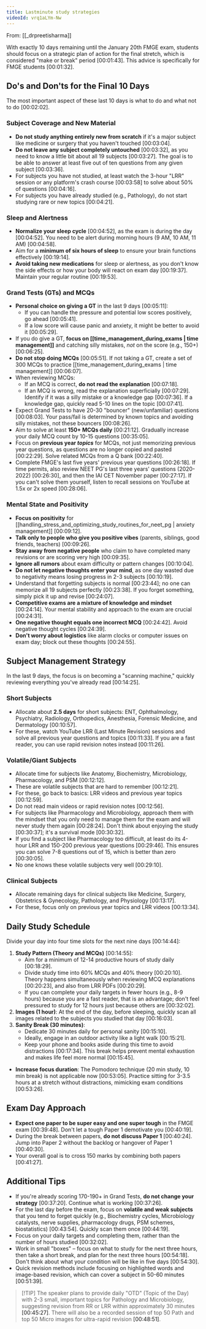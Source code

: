 ```yaml
---
title: Lastminute study strategies
videoId: vrq1aLYm-Nw
---
```


From: [[_drpreetisharma]] <br/> 

With exactly 10 days remaining until the January 20th FMGE exam, students should focus on a strategic plan of action for the final stretch, which is considered "make or break" period <a class="yt-timestamp" data-t="00:01:43">[00:01:43]</a>. This advice is specifically for FMGE students <a class="yt-timestamp" data-t="00:01:32">[00:01:32]</a>.

## Do's and Don'ts for the Final 10 Days

The most important aspect of these last 10 days is what to do and what not to do <a class="yt-timestamp" data-t="00:02:02">[00:02:02]</a>.

### Subject Coverage and New Material
*   **Do not study anything entirely new from scratch** if it's a major subject like medicine or surgery that you haven't touched <a class="yt-timestamp" data-t="00:03:04">[00:03:04]</a>.
*   **Do not leave any subject completely untouched** <a class="yt-timestamp" data-t="00:03:32">[00:03:32]</a>, as you need to know a little bit about all 19 subjects <a class="yt-timestamp" data-t="00:03:27">[00:03:27]</a>. The goal is to be able to answer at least five out of ten questions from any given subject <a class="yt-timestamp" data-t="00:03:36">[00:03:36]</a>.
*   For subjects you have not studied, at least watch the 3-hour "LRR" session or any platform's crash course <a class="yt-timestamp" data-t="00:03:58">[00:03:58]</a> to solve about 50% of questions <a class="yt-timestamp" data-t="00:04:16">[00:04:16]</a>.
*   For subjects you have already studied (e.g., Pathology), do not start studying rare or new topics <a class="yt-timestamp" data-t="00:04:21">[00:04:21]</a>.

### Sleep and Alertness
*   **Normalize your sleep cycle** <a class="yt-timestamp" data-t="00:04:52">[00:04:52]</a>, as the exam is during the day <a class="yt-timestamp" data-t="00:04:52">[00:04:52]</a>. You need to be alert during morning hours (9 AM, 10 AM, 11 AM) <a class="yt-timestamp" data-t="00:04:58">[00:04:58]</a>.
*   Aim for a **minimum of six hours of sleep** to ensure your brain functions effectively <a class="yt-timestamp" data-t="00:19:14">[00:19:14]</a>.
*   **Avoid taking new medications** for sleep or alertness, as you don't know the side effects or how your body will react on exam day <a class="yt-timestamp" data-t="00:19:37">[00:19:37]</a>. Maintain your regular routine <a class="yt-timestamp" data-t="00:19:53">[00:19:53]</a>.

### Grand Tests (GTs) and MCQs
*   **Personal choice on giving a GT** in the last 9 days <a class="yt-timestamp" data-t="00:05:11">[00:05:11]</a>:
    *   If you can handle the pressure and potential low scores positively, go ahead <a class="yt-timestamp" data-t="00:05:41">[00:05:41]</a>.
    *   If a low score will cause panic and anxiety, it might be better to avoid it <a class="yt-timestamp" data-t="00:05:29">[00:05:29]</a>.
*   If you do give a GT, **focus on [[time_management_during_exams | time management]]** and catching silly mistakes, *not* on the score (e.g., 150+) <a class="yt-timestamp" data-t="00:06:25">[00:06:25]</a>.
*   **Do not stop doing MCQs** <a class="yt-timestamp" data-t="00:05:51">[00:05:51]</a>. If not taking a GT, create a set of 300 MCQs to practice [[time_management_during_exams | time management]] <a class="yt-timestamp" data-t="00:06:07">[00:06:07]</a>.
*   When reviewing MCQs:
    *   If an MCQ is correct, **do not read the explanation** <a class="yt-timestamp" data-t="00:07:18">[00:07:18]</a>.
    *   If an MCQ is wrong, read the explanation superficially <a class="yt-timestamp" data-t="00:07:29">[00:07:29]</a>. Identify if it was a silly mistake or a knowledge gap <a class="yt-timestamp" data-t="00:07:36">[00:07:36]</a>. If a knowledge gap, quickly read 5-10 lines on the topic <a class="yt-timestamp" data-t="00:07:41">[00:07:41]</a>.
*   Expect Grand Tests to have 20-30 "bouncer" (new/unfamiliar) questions <a class="yt-timestamp" data-t="00:08:03">[00:08:03]</a>. Your pass/fail is determined by known topics and avoiding silly mistakes, not these bouncers <a class="yt-timestamp" data-t="00:08:26">[00:08:26]</a>.
*   Aim to solve at least **150+ MCQs daily** <a class="yt-timestamp" data-t="00:21:12">[00:21:12]</a>. Gradually increase your daily MCQ count by 10-15 questions <a class="yt-timestamp" data-t="00:35:05">[00:35:05]</a>.
*   Focus on **previous year *topics*** for MCQs, not just memorizing previous year questions, as questions are no longer copied and pasted <a class="yt-timestamp" data-t="00:22:29">[00:22:29]</a>. Solve related MCQs from a Q bank <a class="yt-timestamp" data-t="00:22:40">[00:22:40]</a>.
*   Complete FMGE's last five years' previous year questions <a class="yt-timestamp" data-t="00:26:18">[00:26:18]</a>. If time permits, also review NEET PG's last three years' questions (2020-2022) <a class="yt-timestamp" data-t="00:26:30">[00:26:30]</a>, and then the IAI CET November paper <a class="yt-timestamp" data-t="00:27:17">[00:27:17]</a>. If you can't solve them yourself, listen to recall sessions on YouTube at 1.5x or 2x speed <a class="yt-timestamp" data-t="00:28:06">[00:28:06]</a>.

### Mental State and Positivity
*   **Focus on positivity** for [[handling_stress_and_optimizing_study_routines_for_neet_pg | anxiety management]] <a class="yt-timestamp" data-t="00:09:12">[00:09:12]</a>.
*   **Talk only to people who give you positive vibes** (parents, siblings, good friends, teachers) <a class="yt-timestamp" data-t="00:09:26">[00:09:26]</a>.
*   **Stay away from negative people** who claim to have completed many revisions or are scoring very high <a class="yt-timestamp" data-t="00:09:35">[00:09:35]</a>.
*   **Ignore all rumors** about exam difficulty or pattern changes <a class="yt-timestamp" data-t="00:10:04">[00:10:04]</a>.
*   **Do not let negative thoughts enter your mind**, as one day wasted due to negativity means losing progress in 2-3 subjects <a class="yt-timestamp" data-t="00:10:19">[00:10:19]</a>.
*   Understand that forgetting subjects is normal <a class="yt-timestamp" data-t="00:23:44">[00:23:44]</a>; no one can memorize all 19 subjects perfectly <a class="yt-timestamp" data-t="00:23:38">[00:23:38]</a>. If you forget something, simply pick it up and revise <a class="yt-timestamp" data-t="00:24:07">[00:24:07]</a>.
*   **Competitive exams are a mixture of knowledge and mindset** <a class="yt-timestamp" data-t="00:24:14">[00:24:14]</a>. Your mental stability and approach to the exam are crucial <a class="yt-timestamp" data-t="00:24:31">[00:24:31]</a>.
*   **One negative thought equals one incorrect MCQ** <a class="yt-timestamp" data-t="00:24:42">[00:24:42]</a>. Avoid negative thought cycles <a class="yt-timestamp" data-t="00:24:39">[00:24:39]</a>.
*   **Don't worry about logistics** like alarm clocks or computer issues on exam day; block out these thoughts <a class="yt-timestamp" data-t="00:24:55">[00:24:55]</a>.

## Subject Management Strategy

In the last 9 days, the focus is on becoming a "scanning machine," quickly reviewing everything you've already read <a class="yt-timestamp" data-t="00:14:25">[00:14:25]</a>.

### Short Subjects
*   Allocate about **2.5 days** for short subjects: ENT, Ophthalmology, Psychiatry, Radiology, Orthopedics, Anesthesia, Forensic Medicine, and Dermatology <a class="yt-timestamp" data-t="00:10:57">[00:10:57]</a>.
*   For these, watch YouTube LRR (Last Minute Revision) sessions and solve all previous year questions and topics <a class="yt-timestamp" data-t="00:11:33">[00:11:33]</a>. If you are a fast reader, you can use rapid revision notes instead <a class="yt-timestamp" data-t="00:11:26">[00:11:26]</a>.

### Volatile/Giant Subjects
*   Allocate time for subjects like Anatomy, Biochemistry, Microbiology, Pharmacology, and PSM <a class="yt-timestamp" data-t="00:12:12">[00:12:12]</a>.
*   These are volatile subjects that are hard to remember <a class="yt-timestamp" data-t="00:12:21">[00:12:21]</a>.
*   For these, go back to basics: LRR videos and previous year topics <a class="yt-timestamp" data-t="00:12:59">[00:12:59]</a>.
*   Do not read main videos or rapid revision notes <a class="yt-timestamp" data-t="00:12:56">[00:12:56]</a>.
*   For subjects like Pharmacology and Microbiology, approach them with the mindset that you only need to manage them for the exam and will never study them again <a class="yt-timestamp" data-t="00:28:24">[00:28:24]</a>. Don't think about enjoying the study <a class="yt-timestamp" data-t="00:30:37">[00:30:37]</a>; it's a survival mode <a class="yt-timestamp" data-t="00:30:32">[00:30:32]</a>.
*   If you find a subject like Pharmacology too difficult, at least do its 4-hour LRR and 150-200 previous year questions <a class="yt-timestamp" data-t="00:29:46">[00:29:46]</a>. This ensures you can solve 7-8 questions out of 15, which is better than zero <a class="yt-timestamp" data-t="00:30:05">[00:30:05]</a>.
*   No one knows these volatile subjects very well <a class="yt-timestamp" data-t="00:29:10">[00:29:10]</a>.

### Clinical Subjects
*   Allocate remaining days for clinical subjects like Medicine, Surgery, Obstetrics & Gynecology, Pathology, and Physiology <a class="yt-timestamp" data-t="00:13:17">[00:13:17]</a>.
*   For these, focus only on previous year topics and LRR videos <a class="yt-timestamp" data-t="00:13:34">[00:13:34]</a>.

## Daily Study Schedule

Divide your day into four time slots for the next nine days <a class="yt-timestamp" data-t="00:14:44">[00:14:44]</a>:
1.  **Study Pattern (Theory and MCQs)** <a class="yt-timestamp" data-t="00:14:55">[00:14:55]</a>:
    *   Aim for a minimum of 12-14 productive hours of study daily <a class="yt-timestamp" data-t="00:18:29">[00:18:29]</a>.
    *   Divide study time into 60% MCQs and 40% theory <a class="yt-timestamp" data-t="00:20:10">[00:20:10]</a>. Theory happens simultaneously when reviewing MCQ explanations <a class="yt-timestamp" data-t="00:20:23">[00:20:23]</a>, and also from LRR PDFs <a class="yt-timestamp" data-t="00:20:29">[00:20:29]</a>.
    *   If you can complete your daily targets in fewer hours (e.g., 8-9 hours) because you are a fast reader, that is an advantage; don't feel pressured to study for 12 hours just because others are <a class="yt-timestamp" data-t="00:32:02">[00:32:02]</a>.
2.  **Images (1 hour)**: At the end of the day, before sleeping, quickly scan all images related to the subjects you studied that day <a class="yt-timestamp" data-t="00:16:03">[00:16:03]</a>.
3.  **Sanity Break (30 minutes)**:
    *   Dedicate 30 minutes daily for personal sanity <a class="yt-timestamp" data-t="00:15:10">[00:15:10]</a>.
    *   Ideally, engage in an outdoor activity like a light walk <a class="yt-timestamp" data-t="00:15:21">[00:15:21]</a>.
    *   Keep your phone and books aside during this time to avoid distractions <a class="yt-timestamp" data-t="00:17:34">[00:17:34]</a>. This break helps prevent mental exhaustion and makes life feel more normal <a class="yt-timestamp" data-t="00:15:45">[00:15:45]</a>.
*   **Increase focus duration**: The Pomodoro technique (20 min study, 10 min break) is not applicable now <a class="yt-timestamp" data-t="00:53:05">[00:53:05]</a>. Practice sitting for 3-3.5 hours at a stretch without distractions, mimicking exam conditions <a class="yt-timestamp" data-t="00:53:26">[00:53:26]</a>.

## Exam Day Approach

*   **Expect one paper to be super easy and one super tough** in the FMGE exam <a class="yt-timestamp" data-t="00:39:48">[00:39:48]</a>. Don't let a tough Paper 1 demotivate you <a class="yt-timestamp" data-t="00:40:19">[00:40:19]</a>.
*   During the break between papers, **do not discuss Paper 1** <a class="yt-timestamp" data-t="00:40:24">[00:40:24]</a>. Jump into Paper 2 without the backlog or hangover of Paper 1 <a class="yt-timestamp" data-t="00:40:30">[00:40:30]</a>.
*   Your overall goal is to cross 150 marks by combining both papers <a class="yt-timestamp" data-t="00:41:27">[00:41:27]</a>.

## Additional Tips
*   If you're already scoring 170-190+ in Grand Tests, **do not change your strategy** <a class="yt-timestamp" data-t="00:37:20">[00:37:20]</a>. Continue what is working <a class="yt-timestamp" data-t="00:37:26">[00:37:26]</a>.
*   For the last day before the exam, focus on **volatile and weak subjects** that you tend to forget quickly (e.g., Biochemistry cycles, Microbiology catalysts, nerve supplies, pharmacology drugs, PSM schemes, biostatistics) <a class="yt-timestamp" data-t="00:43:54">[00:43:54]</a>. Quickly scan them once <a class="yt-timestamp" data-t="00:44:19">[00:44:19]</a>.
*   Focus on your daily targets and completing them, rather than the number of hours studied <a class="yt-timestamp" data-t="00:32:02">[00:32:02]</a>.
*   Work in small "boxes" – focus on what to study for the next three hours, then take a short break, and plan for the next three hours <a class="yt-timestamp" data-t="00:54:18">[00:54:18]</a>. Don't think about what your condition will be like in five days <a class="yt-timestamp" data-t="00:54:30">[00:54:30]</a>.
*   Quick revision methods include focusing on highlighted words and image-based revision, which can cover a subject in 50-60 minutes <a class="yt-timestamp" data-t="00:51:39">[00:51:39]</a>.

> [!TIP] The speaker plans to provide daily "OTD" (Topic of the Day) with 2-3 small, important topics for Pathology and Microbiology, suggesting revision from RR or LRR within approximately 30 minutes <a class="yt-timestamp" data-t="00:45:27">[00:45:27]</a>. There will also be a recorded session of top 50 Path and top 50 Micro images for ultra-rapid revision <a class="yt-timestamp" data-t="00:48:51">[00:48:51]</a>.